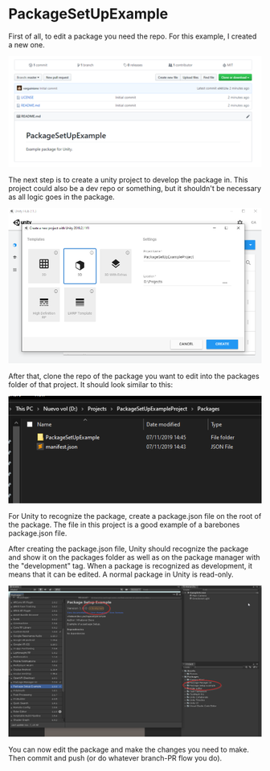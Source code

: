 # PackageSetUpExample

First of all, to edit a package you need the repo. For this example, I created a new one.

![repo](Docs/Imgs/2019-11-07%2014_39_17-WhateverDevs_PackageSetUpExample_%20Example%20package%20for%20Unity..png)

The next step is to create a unity project to develop the package in. This project could also be a dev repo or something, but it shouldn't be necessary as all logic goes in the package.

![project](Docs/Imgs/2019-11-07%2014_43_04-Unity%20Hub%202.1.3.png)

After that, clone the repo of the package you want to edit into the packages folder of that project. It should look similar to this:

![cloned](Docs/Imgs/2019-11-07%2014_45_28-Packages.png)

For Unity to recognize the package, create a package.json file on the root of the package. The file in this project is a good example of a barebones package.json file.

After creating the package.json file, Unity should recognize the package and show it on the packages folder as well as on the package manager with the "development" tag. When a package is recognized as development, it means that it can be edited. A normal package in Unity is read-only.

![package-recognized](Docs/Imgs/2019-11-07%2014_48_50-Mail.png)

You can now edit the package and make the changes you need to make. Then commit and push (or do whatever branch-PR flow you do).
